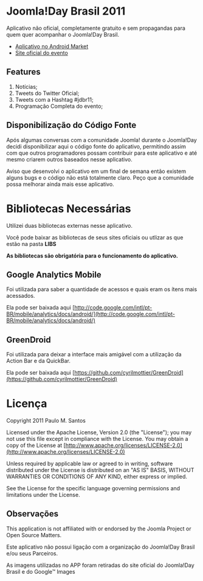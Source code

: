 # Joomla!Day Brasil 2011 

Aplicativo não oficial, completamente gratuito e sem propagandas para quem quer acompanhar o Joomla!Day Brasil.

- [Aplicativo no Android Market](https://market.android.com/details?id=com.JoomlaDay)
- [Site oficial do evento](http://www.joomladaybrasil.org/2011/)


## Features
1. Notícias;
2. Tweets do Twitter Oficial;
3. Tweets com a Hashtag #jdbr11;
4. Programação Completa do evento;


## Disponibilização do Código Fonte

Após algumas conversas com a comunidade Joomla! durante o Joomla!Day decidi disponibilizar aqui o código fonte do aplicativo, permitindo assim com que outros programadores possam contribuir para este aplicativo e até mesmo criarem outros baseados nesse aplicativo.

Aviso que desenvolvi o aplicativo em um final de semana então existem alguns bugs e o código não está totalmente claro. Peço que a comunidade possa melhorar ainda mais esse aplicativo.


# Bibliotecas Necessárias

Utilizei duas bibliotecas externas nesse aplicativo.

Você pode baixar as bibliotecas de seus sites oficiais ou utlizar as que estão na pasta **LIBS**

**As bibliotecas são obrigatória para o funcionamento do aplicativo.**
 

## Google Analytics Mobile
Foi utilizada para saber a quantidade de acessos e quais eram os ítens mais acessados.

Ela pode ser baixada aqui [http://code.google.com/intl/pt-BR/mobile/analytics/docs/android/](http://code.google.com/intl/pt-BR/mobile/analytics/docs/android/)


## GreenDroid
Foi utilizada para deixar a interface mais amigável com a utilização da Action Bar e da QuickBar.

Ela pode ser baixada aqui [https://github.com/cyrilmottier/GreenDroid](https://github.com/cyrilmottier/GreenDroid)

	
# Licença

Copyright 2011 Paulo M. Santos

Licensed under the Apache License, Version 2.0 (the "License"); you may not use this file except in compliance with the License.
You may obtain a copy of the License at [http://www.apache.org/licenses/LICENSE-2.0](http://www.apache.org/licenses/LICENSE-2.0)

Unless required by applicable law or agreed to in writing, software distributed under the License is distributed on an "AS IS" BASIS, WITHOUT WARRANTIES OR CONDITIONS OF ANY KIND, either express or implied.

See the License for the specific language governing permissions and limitations under the License.

## Observações
 
This application is not affiliated with or endorsed by the Joomla Project or Open Source Matters.

Este aplicativo não possui ligação com a organização do Joomla!Day Brasil e/ou seus Parceiros.

As imagens utilizadas no APP foram retiradas do site oficial do Joomla!Day Brasil e do Google&trade; Images
